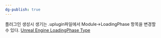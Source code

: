 ```yaml
---
dg-publish: true
---
```


플러그인 생성시 생기는 .uplugin파일에서 Module->LoadingPhase 항목을 변경할 수 있다.
[Unreal Engine LoadingPhase Type](https://dev.epicgames.com/documentation/en-us/unreal-engine/API/Runtime/Projects/ELoadingPhase__Type?application_version=5.0)
